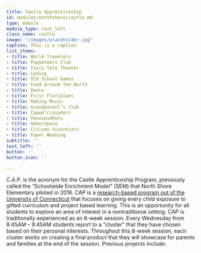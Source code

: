 ```yaml
---
title: Castle Apprenticeship
id: modules/northshore/castle.md
type: module
module_type: text_left
class_name: castle
image: "/images/placeholder.jpg"
caption: This is a caption
list_items:
- title: World Travelers
- title: Puppeteers Club
- title: Fairy Tale Theater
- title: Coding
- title: Old School Games
- title: Food Around the World
- title: Dance
- title: First Floridians
- title: Making Music
- title: Grandparent’s Club
- title: Caped Crusaders
- title: Pennies4Pets
- title: MakerSpace
- title: Citizen Scientists
- title: Paper Weaving
subtitle: ''
text_left: ''
button: ''
button_icon: ''

---
```

C.A.P. is the acronym for the Castle Apprenticeship Program, previously called the “Schoolwide Enrichment Model” (SEM) that North Shore Elementary piloted in 2016. CAP is a [research-based program out of the University of Connecticut](https://gifted.uconn.edu/semr-about2/) that focuses on giving every child exposure to gifted curriculum and project based learning. This is an opportunity for all students to explore an area of interest in a nontraditional setting. CAP is traditionally experienced as an 8-week session.  Every Wednesday from 8:45AM – 9:45AM students report to a “cluster” that they have chosen based on their personal interests. Throughout this 8-week session, each cluster works on creating a final product that they will showcase for parents and families at the end of the session. Previous projects include: